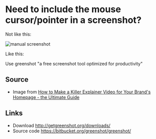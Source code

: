 ﻿# Need to include the mouse cursor/pointer in a screenshot?

Not like this:

![manual screenshot](screenshots.jpg)

Like this:

Use greenshot "a free screenshot tool optimized for productivity"

## Source

- Image from [How to Make a Killer Explainer Video for Your Brand's Homepage - the Ultimate Guide](https://librisblog.photoshelter.com/how-to-use-video-marketing-brand-website/)

## Links

- Download http://getgreenshot.org/downloads/
- Source code https://bitbucket.org/greenshot/greenshot/